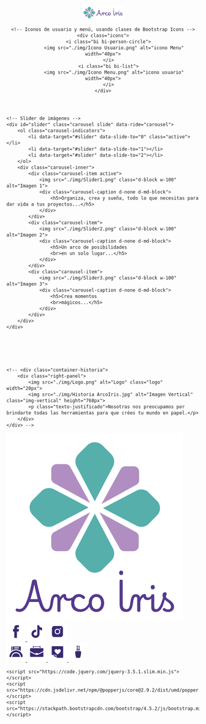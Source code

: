<!DOCTYPE html>
<html lang="es">
<head>
    <meta charset="UTF-8">
    <meta name="viewport" content="width=device-width, initial-scale=1.0">
    <title>Arco Iris</title>
    <link rel="stylesheet" href="https://stackpath.bootstrapcdn.com/bootstrap/4.5.2/css/bootstrap.min.css">
    <link rel="stylesheet" href="./stylesheet/style.css">
</head>
<body>
<!-- Header: contiene el logo y los iconos de usuario y menú -->
<header class="bg-light p-3 d-flex justify-content-between align-items-center">
    <!-- Logo de la tienda Arco Iris -->
    <img src="./img/Logo.png" alt="Arco Iris Logo" class="logo" width="110px">
    
    <!-- Iconos de usuario y menú, usando clases de Bootstrap Icons -->
    <div class="icons">
        <i class="bi bi-person-circle">
            <img src="./img/Icono Usuario.png" alt="icono Menu" width="40px">
        </i>
        <i class="bi bi-list">
            <img src="./img/Icono Menu.png" alt="icono usuario" width="40px">
        </i>
    </div>
</header>

    <!-- Slider de imágenes -->
    <div id="slider" class="carousel slide" data-ride="carousel">
        <ol class="carousel-indicators">
            <li data-target="#slider" data-slide-to="0" class="active"></li>
            <li data-target="#slider" data-slide-to="1"></li>
            <li data-target="#slider" data-slide-to="2"></li>
        </ol>
        <div class="carousel-inner">
            <div class="carousel-item active">
                <img src="./img/Slider1.png" class="d-block w-100" alt="Imagen 1">
                <div class="carousel-caption d-none d-md-block">
                    <h5>Organiza, crea y sueña, todo lo que necesitas para dar vida a tus proyectos...</h5>
                </div>
            </div>
            <div class="carousel-item">
                <img src="./img/Slider2.png" class="d-block w-100" alt="Imagen 2">
                <div class="carousel-caption d-none d-md-block">
                    <h5>Un arco de posibilidades
                    <br>en un solo lugar...</h5>
                </div>
            </div>
            <div class="carousel-item">
                <img src="./img/Slider3.png" class="d-block w-100" alt="Imagen 3">
                <div class="carousel-caption d-none d-md-block">
                    <h5>Crea momentos
                    <br>mágicos...</h5>
                </div>
            </div>
        </div>
    </div>




    
    
    <!-- <div class="container-historia">
        <div class="right-panel">
            <img src="./img/Logo.png" alt="Logo" class="logo" width="20px">
            <img src="./img/Historia ArcoIris.jpg" alt="Imagen Vertical" class="img-vertical" height="768px">
            <p class="texto-justificado">Nosotras nos preocupamos por brindarte todas las herramientas para que crées tu mundo en papel.</p>
        </div>
    </div> -->



   <footer>
        <div class="footer-content">
            <div class="line"></div>
            <img src="./img/LogoFooter.png" alt="Arco Iris Logo">
            <div class="line"></div>
        </div>
        <div class="footer-bottom">
            <div class="social-icons">
                <a href="https://www.facebook.com/arcoiris.ti.vi"><i class="fab fa-facebook">
                    <img src="./img/Facebook Footer 1.png" alt="Facebook Icon" width="50px">
                </i></a>
                <a href="https://www.tiktok.com/@bd.airis"><i class="fab fa-tiktok"><img src="./img/TikTok Footer 1 .png" alt="TikTok Icon" width="50px"></i></a>
                <a href="https://www.instagram.com/arcoiris.ti.vi/?hl=es-la"><i class="fab fa-instagram">
                    <img src="./img/Instagram Footer 1.png" alt="Instagram Icon" width="50px">
                </i></a>
            </div>
            <div class="site-links">
                <a href="/escolar.html"><i class="fas fa-heart">
                    <img src="./img/Escolar 1.png" width="50px" alt="Escolar Icon">
                </i></a>
                <a href="/oficina.html"><i class="fas fa-envelope">
                    <img src="./img/Oficina 1.png" width="50px" alt="Oficina Icon">
                </i></a>
                <a href="/papeleria.html"><i class="fas fa-briefcase">
                    <img src="./img/Papeleria 1.png" width="50px" alt="Papeleria Icon">
                </i></a>
                <a href="/productos varios.html"><i class="fas fa-home">
                    <img src="./img/Varios 1.png" width="50px" alt="Varios Icon">
                </i></a>
            </div>
        </div>
    </footer> 



    <script src="https://code.jquery.com/jquery-3.5.1.slim.min.js"></script>
    <script src="https://cdn.jsdelivr.net/npm/@popperjs/core@2.9.2/dist/umd/popper.min.js"></script>
    <script src="https://stackpath.bootstrapcdn.com/bootstrap/4.5.2/js/bootstrap.min.js"></script>
</body>
</html>
